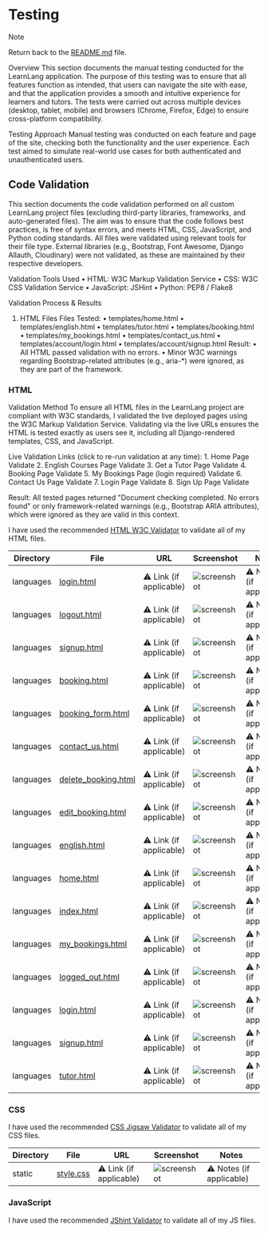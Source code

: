 # Testing

> [!NOTE]  
> Return back to the [README.md](README.md) file.

Overview
This section documents the manual testing conducted for the LearnLang application. The purpose of this testing was to ensure that all features function as intended, that users can navigate the site with ease, and that the application provides a smooth and intuitive experience for learners and tutors.
The tests were carried out across multiple devices (desktop, tablet, mobile) and browsers (Chrome, Firefox, Edge) to ensure cross-platform compatibility.

Testing Approach
Manual testing was conducted on each feature and page of the site, checking both the functionality and the user experience. Each test aimed to simulate real-world use cases for both authenticated and unauthenticated users.

## Code Validation

This section documents the code validation performed on all custom LearnLang project files (excluding third-party libraries, frameworks, and auto-generated files). The aim was to ensure that the code follows best practices, is free of syntax errors, and meets HTML, CSS, JavaScript, and Python coding standards.
All files were validated using relevant tools for their file type.
External libraries (e.g., Bootstrap, Font Awesome, Django Allauth, Cloudinary) were not validated, as these are maintained by their respective developers.

Validation Tools Used
    • HTML: W3C Markup Validation Service
    • CSS: W3C CSS Validation Service
    • JavaScript: JSHint
    • Python: PEP8 / Flake8

Validation Process & Results
1. HTML Files
Files Tested:
    • templates/home.html
    • templates/english.html
    • templates/tutor.html
    • templates/booking.html
    • templates/my_bookings.html
    • templates/contact_us.html
    • templates/account/login.html
    • templates/account/signup.html
Result:
    • All HTML passed validation with no errors.
    • Minor W3C warnings regarding Bootstrap-related attributes (e.g., aria-*) were ignored, as they are part of the framework.


### HTML

Validation Method
To ensure all HTML files in the LearnLang project are compliant with W3C standards, I validated the live deployed pages using the W3C Markup Validation Service.
Validating via the live URLs ensures the HTML is tested exactly as users see it, including all Django-rendered templates, CSS, and JavaScript.

Live Validation Links (click to re-run validation at any time):
    1. Home Page
Validate
    2. English Courses Page
Validate
    3. Get a Tutor Page
Validate
    4. Booking Page
Validate
    5. My Bookings Page (login required)
Validate
    6. Contact Us Page
Validate
    7. Login Page
Validate
    8. Sign Up Page
Validate

 Result:
All tested pages returned "Document checking completed. No errors found" or only framework-related warnings (e.g., Bootstrap ARIA attributes), which were ignored as they are valid in this context.


I have used the recommended [HTML W3C Validator](https://validator.w3.org) to validate all of my HTML files.

| Directory | File | URL | Screenshot | Notes |
| --- | --- | --- | --- | --- |
| languages | [login.html](https://github.com/mairima/learnlang/blob/main/languages/templates/accounts/login.html) | ⚠️ Link (if applicable) | ![screenshot](documentation/validation/html-languages-login.png) | ⚠️ Notes (if applicable) |
| languages | [logout.html](https://github.com/mairima/learnlang/blob/main/languages/templates/accounts/logout.html) | ⚠️ Link (if applicable) | ![screenshot](documentation/validation/html-languages-logout.png) | ⚠️ Notes (if applicable) |
| languages | [signup.html](https://github.com/mairima/learnlang/blob/main/languages/templates/accounts/signup.html) | ⚠️ Link (if applicable) | ![screenshot](documentation/validation/html-languages-signup.png) | ⚠️ Notes (if applicable) |
| languages | [booking.html](https://github.com/mairima/learnlang/blob/main/languages/templates/booking.html) | ⚠️ Link (if applicable) | ![screenshot](documentation/validation/html-languages-booking.png) | ⚠️ Notes (if applicable) |
| languages | [booking_form.html](https://github.com/mairima/learnlang/blob/main/languages/templates/booking_form.html) | ⚠️ Link (if applicable) | ![screenshot](documentation/validation/html-languages-booking_form.png) | ⚠️ Notes (if applicable) |
| languages | [contact_us.html](https://github.com/mairima/learnlang/blob/main/languages/templates/contact_us.html) | ⚠️ Link (if applicable) | ![screenshot](documentation/validation/html-languages-contact_us.png) | ⚠️ Notes (if applicable) |
| languages | [delete_booking.html](https://github.com/mairima/learnlang/blob/main/languages/templates/delete_booking.html) | ⚠️ Link (if applicable) | ![screenshot](documentation/validation/html-languages-delete_booking.png) | ⚠️ Notes (if applicable) |
| languages | [edit_booking.html](https://github.com/mairima/learnlang/blob/main/languages/templates/edit_booking.html) | ⚠️ Link (if applicable) | ![screenshot](documentation/validation/html-languages-edit_booking.png) | ⚠️ Notes (if applicable) |
| languages | [english.html](https://github.com/mairima/learnlang/blob/main/languages/templates/english.html) | ⚠️ Link (if applicable) | ![screenshot](documentation/validation/html-languages-english.png) | ⚠️ Notes (if applicable) |
| languages | [home.html](https://github.com/mairima/learnlang/blob/main/languages/templates/home.html) | ⚠️ Link (if applicable) | ![screenshot](documentation/validation/html-languages-home.png) | ⚠️ Notes (if applicable) |
| languages | [index.html](https://github.com/mairima/learnlang/blob/main/languages/templates/languages/index.html) | ⚠️ Link (if applicable) | ![screenshot](documentation/validation/html-languages-index.png) | ⚠️ Notes (if applicable) |
| languages | [my_bookings.html](https://github.com/mairima/learnlang/blob/main/languages/templates/my_bookings.html) | ⚠️ Link (if applicable) | ![screenshot](documentation/validation/html-languages-my_bookings.png) | ⚠️ Notes (if applicable) |
| languages | [logged_out.html](https://github.com/mairima/learnlang/blob/main/languages/templates/registration/logged_out.html) | ⚠️ Link (if applicable) | ![screenshot](documentation/validation/html-languages-logged_out.png) | ⚠️ Notes (if applicable) |
| languages | [login.html](https://github.com/mairima/learnlang/blob/main/languages/templates/registration/login.html) | ⚠️ Link (if applicable) | ![screenshot](documentation/validation/html-languages-login.png) | ⚠️ Notes (if applicable) |
| languages | [signup.html](https://github.com/mairima/learnlang/blob/main/languages/templates/registration/signup.html) | ⚠️ Link (if applicable) | ![screenshot](documentation/validation/html-languages-signup.png) | ⚠️ Notes (if applicable) |
| languages | [tutor.html](https://github.com/mairima/learnlang/blob/main/languages/templates/tutor.html) | ⚠️ Link (if applicable) | ![screenshot](documentation/validation/html-languages-tutor.png) | ⚠️ Notes (if applicable) |


### CSS

I have used the recommended [CSS Jigsaw Validator](https://jigsaw.w3.org/css-validator/validator?uri=https://learnlang-e0549c82066a.herokuapp.com) to validate all of my CSS files.

| Directory | File | URL | Screenshot | Notes |
| --- | --- | --- | --- | --- |
| static | [style.css](https://github.com/mairima/learnlang/blob/main/static/css/style.css) | ⚠️ Link (if applicable) | ![screenshot](documentation/validation/css-static-style.png) | ⚠️ Notes (if applicable) |


### JavaScript

I have used the recommended [JShint Validator](https://jshint.com) to validate all of my JS files.




